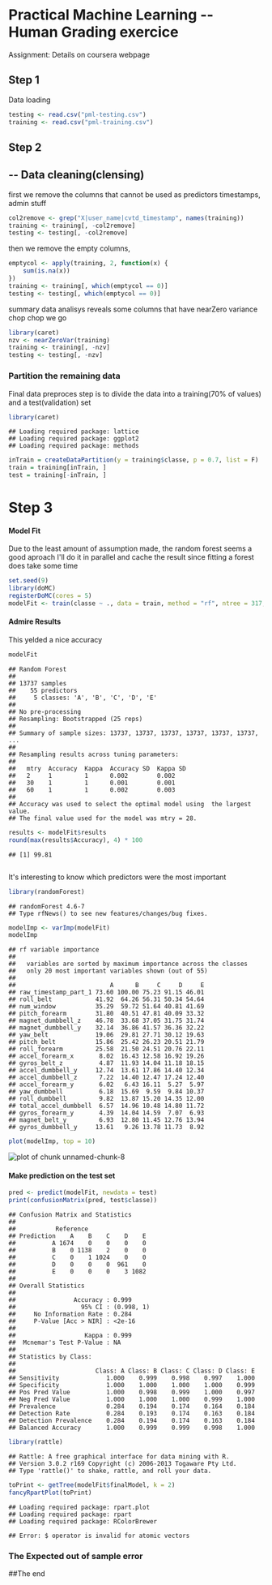 Practical Machine Learning -- Human Grading exercice
===
Assignment: 
Details on coursera webpage

Step 1
---
Data loading

```r
testing <- read.csv("pml-testing.csv")
training <- read.csv("pml-training.csv")
```


## Step 2
--
Data cleaning(clensing)
---
first we remove the columns that cannot be used as predictors
timestamps, admin stuff

```r
col2remove <- grep("X|user_name|cvtd_timestamp", names(training))
training <- training[, -col2remove]
testing <- testing[, -col2remove]
```


then we remove the empty columns, 

```r
emptycol <- apply(training, 2, function(x) {
    sum(is.na(x))
})
training <- training[, which(emptycol == 0)]
testing <- testing[, which(emptycol == 0)]
```


summary data analisys reveals some columns that have nearZero variance
chop chop we go

```r
library(caret)
nzv <- nearZeroVar(training)
training <- training[, -nzv]
testing <- testing[, -nzv]
```


### Partition the remaining data
Final data preproces step is to divide the data into a training(70% of values) and a test(validation) set

```r
library(caret)
```

```
## Loading required package: lattice
## Loading required package: ggplot2
## Loading required package: methods
```

```r
inTrain = createDataPartition(y = training$classe, p = 0.7, list = F)
train = training[inTrain, ]
test = training[-inTrain, ]
```


Step 3
===
#### Model Fit
Due to the least amount of assumption made, the random forest seems a good aproach
I'll do it in parallel and  cache the result since fitting a forest does take some time


```r
set.seed(9)
library(doMC)
registerDoMC(cores = 5)
modelFit <- train(classe ~ ., data = train, method = "rf", ntree = 317, importance = T)
```

#### Admire Results
This yelded a nice accuracy

```r
modelFit
```

```
## Random Forest 
## 
## 13737 samples
##    55 predictors
##     5 classes: 'A', 'B', 'C', 'D', 'E' 
## 
## No pre-processing
## Resampling: Bootstrapped (25 reps) 
## 
## Summary of sample sizes: 13737, 13737, 13737, 13737, 13737, 13737, ... 
## 
## Resampling results across tuning parameters:
## 
##   mtry  Accuracy  Kappa  Accuracy SD  Kappa SD
##   2     1         1      0.002        0.002   
##   30    1         1      0.001        0.001   
##   60    1         1      0.002        0.003   
## 
## Accuracy was used to select the optimal model using  the largest value.
## The final value used for the model was mtry = 28.
```

```r
results <- modelFit$results
round(max(results$Accuracy), 4) * 100
```

```
## [1] 99.81
```

```r

```


It's interesting to know which predictors were the most important

```r
library(randomForest)
```

```
## randomForest 4.6-7
## Type rfNews() to see new features/changes/bug fixes.
```

```r
modelImp <- varImp(modelFit)
modelImp
```

```
## rf variable importance
## 
##   variables are sorted by maximum importance across the classes
##   only 20 most important variables shown (out of 55)
## 
##                          A      B     C     D     E
## raw_timestamp_part_1 73.60 100.00 75.23 91.15 46.01
## roll_belt            41.92  64.26 56.31 50.34 54.64
## num_window           35.29  59.72 51.64 40.81 41.69
## pitch_forearm        31.80  40.51 47.81 40.09 33.32
## magnet_dumbbell_z    46.78  33.68 37.05 31.75 31.74
## magnet_dumbbell_y    32.14  36.86 41.57 36.36 32.22
## yaw_belt             19.06  29.81 27.71 30.12 19.63
## pitch_belt           15.86  25.42 26.23 20.51 21.79
## roll_forearm         25.58  21.50 24.51 20.76 22.11
## accel_forearm_x       8.02  16.43 12.58 16.92 19.26
## gyros_belt_z          4.87  11.93 14.04 11.18 18.15
## accel_dumbbell_y     12.74  13.61 17.86 14.40 12.34
## accel_dumbbell_z      7.22  14.40 12.47 17.24 12.40
## accel_forearm_y       6.02   6.43 16.11  5.27  5.97
## yaw_dumbbell          6.18  15.69  9.59  9.84 10.37
## roll_dumbbell         9.82  13.87 15.20 14.35 12.00
## total_accel_dumbbell  6.57  14.96 10.48 14.80 11.72
## gyros_forearm_y       4.39  14.04 14.59  7.07  6.93
## magnet_belt_y         6.93  12.80 11.45 12.76 13.94
## gyros_dumbbell_y     13.61   9.26 13.78 11.73  8.92
```

```r
plot(modelImp, top = 10)
```

![plot of chunk unnamed-chunk-8](figure/unnamed-chunk-8.png) 

#### Make prediction on the test set

```r
pred <- predict(modelFit, newdata = test)
print(confusionMatrix(pred, test$classe))
```

```
## Confusion Matrix and Statistics
## 
##           Reference
## Prediction    A    B    C    D    E
##          A 1674    0    0    0    0
##          B    0 1138    2    0    0
##          C    0    1 1024    0    0
##          D    0    0    0  961    0
##          E    0    0    0    3 1082
## 
## Overall Statistics
##                                     
##                Accuracy : 0.999     
##                  95% CI : (0.998, 1)
##     No Information Rate : 0.284     
##     P-Value [Acc > NIR] : <2e-16    
##                                     
##                   Kappa : 0.999     
##  Mcnemar's Test P-Value : NA        
## 
## Statistics by Class:
## 
##                      Class: A Class: B Class: C Class: D Class: E
## Sensitivity             1.000    0.999    0.998    0.997    1.000
## Specificity             1.000    1.000    1.000    1.000    0.999
## Pos Pred Value          1.000    0.998    0.999    1.000    0.997
## Neg Pred Value          1.000    1.000    1.000    0.999    1.000
## Prevalence              0.284    0.194    0.174    0.164    0.184
## Detection Rate          0.284    0.193    0.174    0.163    0.184
## Detection Prevalence    0.284    0.194    0.174    0.163    0.184
## Balanced Accuracy       1.000    0.999    0.999    0.998    1.000
```

```r
library(rattle)
```

```
## Rattle: A free graphical interface for data mining with R.
## Version 3.0.2 r169 Copyright (c) 2006-2013 Togaware Pty Ltd.
## Type 'rattle()' to shake, rattle, and roll your data.
```

```r
toPrint <- getTree(modelFit$finalModel, k = 2)
fancyRpartPlot(toPrint)
```

```
## Loading required package: rpart.plot
## Loading required package: rpart
## Loading required package: RColorBrewer
```

```
## Error: $ operator is invalid for atomic vectors
```

### The Expected out of sample error
##The end

